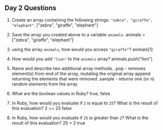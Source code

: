## Day 2 Questions

1. Create an array containing the following strings: `"zebra", "giraffe", "elephant"`.
["zebra", "giraffe", "elephant"]
1. Save the array you created above to a variable `animals`.
animals = ["zebra", "giraffe", "elephant"]
1. using the array `animals`, how would you access `"giraffe"`?
animals[1]
1. How would you add `"lion"` to the `animals` array?
animals.push("lion")
1. Name and describe two additional array methods.
.pop - removes element(s) from end of the array, mutating the original array
    append returning the elements that were removed
.sample - returns one (or n) random elements from the array

1. What are the boolean values in Ruby?
true, false
1. In Ruby, how would you evaluate if `2` is equal to `25`? What is the result of this evaluation?
2 == 25
false
1. In Ruby, how would you evaluate if `25` is greater than `2`? What is the result of this evaluation?
25 > 2
true
